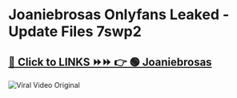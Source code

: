 
 # Joaniebrosas Onlyfans Leaked - Update Files 7swp2

## <h2><a href="https://clipsfans.com/Joaniebrosas&ref=git">🔗 Click to LINKS ⏩⏩ 👉 🟢 Joaniebrosas </a></h2>

<a href="https://clipsfans.com/Joaniebrosas&ref=git" rel="nofollow" data-target="animated-image.originalLink"><img src="https://i.ibb.co.com/xMMVF88/686577567.gif" alt="Viral Video Original" style="max-width: 100%; display: inline-block;" data-target="animated-image.originalImage"></a>


